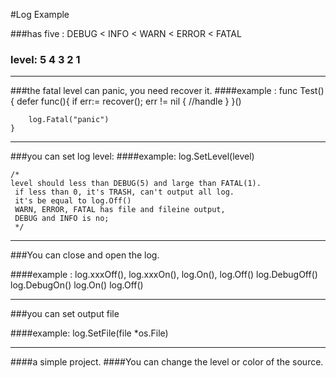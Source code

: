 #Log Example

###has five :  DEBUG < INFO < WARN < ERROR < FATAL
###  level:	5       4       3       2       1


------------------------------------
###the fatal level can panic, you need recover it. 
####example : 
    func Test(){
        defer func(){
            if err:= recover(); err != nil {
                //handle 
            }
        }()


        log.Fatal("panic")
    }   

---------------------------------------------
###you can set log level:
####example:
    log.SetLevel(level)
    
    /*
    level should less than DEBUG(5) and large than FATAL(1).
     if less than 0, it's TRASH, can't output all log.
     it's be equal to log.Off()
     WARN, ERROR, FATAL has file and fileine output,
     DEBUG and INFO is no;
     */
     
     
--------------------------------------
###You can close and open the log.

####example : log.xxxOff(), log.xxxOn(), log.On(), log.Off()
        log.DebugOff()
        log.DebugOn()
        log.On()
        log.Off()

------------------------------------
###you can set output file

####example:
	log.SetFile(file *os.File)
	
--------------------------------
####a simple project.
####You can change the level or color of the source.




